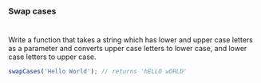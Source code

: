 ### Swap cases

#

Write a function that takes a string which has lower and upper case letters as a parameter and converts upper case letters to lower case, and lower case letters to upper case.

```javascript
swapCases('Hello World'); // returns 'hELLO wORLD'
```
